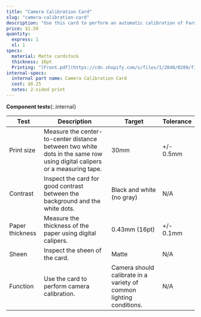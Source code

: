 ```yaml
---
title: "Camera Calibration Card"
slug: "camera-calibration-card"
description: "Use this card to perform an automatic calibration of FarmBot's camera."
price: $1.50
quantity:
  express: 1
  xl: 1
specs:
  material: Matte cardstock
  thickness: 16pt
  Printing: "[Front.pdf](https://cdn.shopify.com/s/files/1/2040/0289/files/Camera_Calibration_Card_Rev_A_front.pdf?v=1596066432)<br>[Back.pdf](https://cdn.shopify.com/s/files/1/2040/0289/files/Camera_Calibration_Card_Rev_A_back.pdf?v=1596066431)"
internal-specs:
  internal part name: Camera Calibration Card
  cost: $0.25
  notes: 2-sided print
---
```


**Component tests**{:.internal}

|Test         |Description  |Target       |Tolerance    |
|-------------|-------------|-------------|-------------|
|Print size   |Measure the center-to-center distance between two white dots in the same row using digital calipers or a measuring tape.|30mm|+/- 0.5mm
|Contrast     |Inspect the card for good contrast between the background and the white dots.|Black and white (no gray)|N/A
|Paper thickness|Measure the thickness of the paper using digital calipers.|0.43mm (16pt)|+/- 0.1mm
|Sheen        |Inspect the sheen of the card.|Matte|N/A
|Function     |Use the card to perform camera calibration.|Camera should calibrate in a variety of common lighting conditions.|N/A